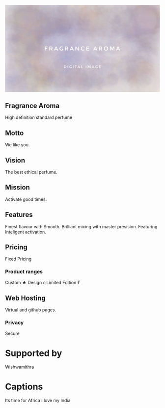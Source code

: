![sense perfume.cmsl](fragrance.jpeg)

## Fragrance Aroma
High definition standard perfume

## Motto
We like you. 

## Vision
The best ethical perfume.

## Mission
Activate good times.

## Features
Finest flavour with Smooth. 
Brilliant mixing with master presision.
Featuring Inteligent activation.

## Pricing
Fixed Pricing

### Product ranges
Custom ★ 
Design ൦ 
Limited Edition ₹

## Web Hosting
Virtual and github pages.

### Privacy
Secure

# Supported by
Wishwamithra 

# Captions
Its time for Africa
I love my India

